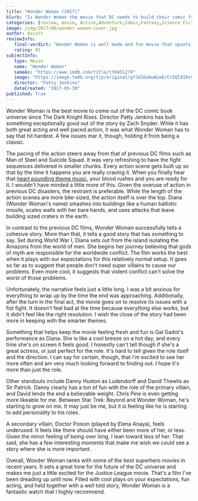 ```yaml
---
title: "Wonder Woman (2017)"
blurb: "Is Wonder Woman the movie that DC needs to build their comic franchise?"
categories: [review, movie, Action,Adventure,Comic,Fantasy,Science Fiction]
image: /img/2017/06/wonder-woman-cover.jpg
author: dscott
reviewInfo:
   final-verdict: "Wonder Woman is well made and fun movie that upsets the super hero formula a bit, and is definitely worth watching."
   rating: 85
subjectInfo:
   type: Movie
   name: "Wonder Woman"
   sameAs: "https://www.imdb.com/title/tt0451279"
   image: "https://image.tmdb.org/t/p/original/gfJGlDaHuWimErCr5Ql0I8x9QSy.jpg"
   director: "Patty Jenkins"
   dateCreated: "2017-05-30"
published: True
---
```



Wonder Woman is the best movie to come out of the DC comic book universe since The Dark Knight Rises. Director Patty Jenkins has built something exceptionally good out of the story by Zach Snyder. While it has both great acting and well paced action, it was what Wonder Woman has to say that hit hardest. A few issues mar it, though, holding it from being a classic.

The pacing of the action steers away from that of previous DC films such as Man of Steel and Suicide Squad. It was very refreshing to have the fight sequences delivered in smaller chunks. Every action scene gets built up so that by the time it happens you are really craving it. When you finally hear that [heart pounding theme music](https://www.youtube.com/watch?v=Gw_o7XUX3fg), your blood rushes and you are ready for it. I wouldn't have minded a little more of this. Given the overuse of action in previous DC disasters, the restraint is preferable. While the length of the action scenes are more bite-sized, the action itself is over the top. Diana (Wonder Woman's name) smashes into buildings like a human ballistic missile, scales walls with her bare hands, and uses attacks that leave building sized craters in the earth.

In contrast to the previous DC films, Wonder Woman successfully tells a cohesive story. More than that, it tells a good story that has something to say. Set during World War I, Diana sets out from the island isolating the Amazons from the world of men. She begins her journey believing that gods of myth are responsible for the worldwide conflict. The film works the best when it plays with our expectations for this relatively normal setup. It goes so far as to suggest that people don't need super villains to cause our problems. Even more cool, it suggests that violent conflict can't solve the worst of those problems.

Unfortunately, the narrative feels just a little long. I was a bit anxious for everything to wrap up by the time the end was approaching. Additionally, after the turn in the final act, the movie goes on to resolve its issues with a fist fight. It doesn't feel bad at the time because everything else works, but it didn't feel like the right resolution. I wish the close of the story had been more in keeping with the smarter themes.

Something that helps keep the movie feeling fresh and fun is Gal Gadot's performance as Diana. She is like a cool breeze on a hot day, and every time she's on screen it feels good. I honestly can't tell though if she's a great actress, or just perfect for the role. It's hard to tell given the role itself and the direction. I can say for certain, though, that I'm excited to see her more often and am very much looking forward to finding out. I hope it's more than just the role. 

Other standouts include Danny Huston as Ludendorff and  David Thewlis as Sir Patrick. Danny clearly has a ton of fun with the role of the primary villain, and David lends the end a believable weight. Chris Pine is even getting more likeable for me. Between Star Trek: Beyond and Wonder Woman, he's starting to grow on me. It may just be me, but it is feeling like he is starting to add personality to his roles.

A secondary villain, Doctor Poison (played by Elena Anaya), feels underused. It feels like there should have either been more of her, or less. Given the minor feeling of being over long, I lean toward less of her. That said, she has a few interesting moments that make me wish we could see a story where she is more important.

Overall, Wonder Woman ranks with some of the best superhero movies in recent years. It sets a great tone for the future of the DC universe and makes me just a little excited for the Justice League movie. That's a film I've been dreading up until now. Filled with cool plays on your expectations, fun acting, and held together with a well told story, Wonder Woman is a fantastic watch that I highly recommend. 


